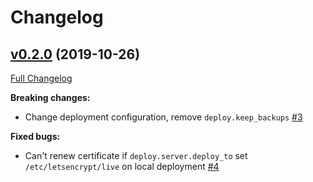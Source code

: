 # Changelog

## [v0.2.0](https://github.com/jinhucheung/letscertbot/tree/v0.2.0) (2019-10-26)

[Full Changelog](https://github.com/jinhucheung/letscertbot/compare/v0.1.0..v0.2.0)

**Breaking changes:**

- Change deployment configuration, remove `deploy.keep_backups` [\#3](https://github.com/jinhucheung/letscertbot/pull/3)

**Fixed bugs:**

- Can't renew certificate if `deploy.server.deploy_to` set `/etc/letsencrypt/live` on local deployment [\#4](https://github.com/jinhucheung/letscertbot/pull/4)